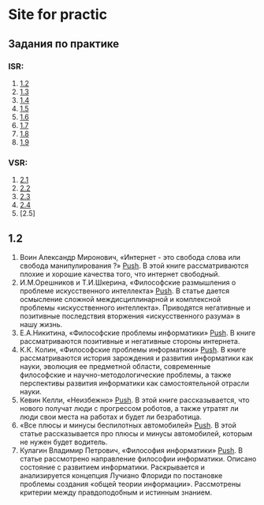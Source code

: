 # Site for practic
## Задания по практике
### ISR:
1. [1.2](#EX1.2)
2. [1.3](#EX1.3)
3. [1.4](#EX1.4)
4. [1.5](#EX1.5)
5. [1.6](#EX1.6)
6. [1.7](#EX1.7)
7. [1.8](#EX1.8)
8. [1.9](#EX1.9)

### VSR:
1. [2.1](#EX2.1)
2. [2.2](#EX2.2)
3. [2.3](#EX2.3)
4. [2.4](#EX2.4)
5. [2.5]

## <a id = "EX1.2"></a> 1.2 ##
1) Воин Александр Миронович, «Интернет - это свобода слова или свобода манипулирования ?» [Push](https://cyberleninka.ru/article/n/internet-eto-svoboda-slova-ili-svoboda-manipulirovaniya/viewer). В этой книге рассматриваются плохие и хорошие качества того, что интернет свободный. 
2) И.М.Орешников и Т.И.Шкерина, «Философские размышления о проблеме искусственного интеллекта» [Push](https://cyberleninka.ru/article/n/filosofskie-razmyshleniya-o-probleme-iskusstvennogo-intellekta/viewer). В статье дается осмысление сложной междисциплинарной и комплексной проблемы «искусственного интеллекта». Приводятся негативные и позитивные последствия вторжения «искусственного разума» в нашу жизнь.
3) Е.А.Никитина, «Философские проблемы информатики» [Push](https://reader.lanbook.com/book/240158/preview#1). В книге рассматриваются позитивные и негативные стороны интернета. 
4) К.К. Колин, «Философские проблемы информатики» [Push](https://istina.msu.ru/publications/book/3491404/). В книге рассматриваются история зарождения и развития информатики как науки, эволюция ее предметной области, современные философские и научно-методологические проблемы, а также перспективы развития информатики как самостоятельной отрасли науки.
5) Кевин Келли, «Неизбежно» [Push](https://incrussia.ru/understand/neizbezhno-kak-roboty-zamenyat-lyudey-i-sozdadut-dlya-nikh-novye-professii/). В этой книге рассказывается, что нового получат люди с прогрессом роботов, а также утратят ли люди свои места на работах и будет ли безработица.
6) «Все плюсы и минусы беспилотных автомобилей» [Push](https://quto.ru/journal/articles/vse-plyusy-i-minusy-bespilotnykh-avtomobilei.htm). В этой статье рассказывается про плюсы и минусы автомобилей, которым не нужен будет водитель.
7) Кулагин Владимир Петрович, «Философия информатики» [Push](https://vestnik-muiv.ru/article/filosofiya-informatiki/). В статье рассмотрено направление философии информатики. Описано состояние с развитием информатики. Раскрывается и анализируется концепция Лучиано Флориди по постановке проблемы создания «общей теории информации». Рассмотрены критерии между правдоподобным и истинным знанием.
